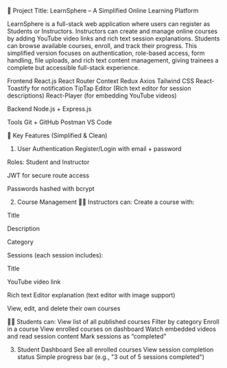 🚀 Project Title: LearnSphere – A Simplified Online Learning Platform

LearnSphere is a full-stack web application where users can register as Students or Instructors. Instructors can create and manage online courses by adding YouTube video links and rich text session explanations. Students can browse available courses, enroll, and track their progress.
This simplified version focuses on authentication, role-based access, form handling, file uploads, and rich text content management, giving trainees a complete but accessible full-stack experience.

Frontend
React.js
React Router
Context 
Redux 
Axios
Tailwind CSS
React-Toastify for notification
TipTap Editor (Rich text editor for session descriptions)
React-Player (for embedding YouTube videos)

Backend
Node.js + Express.js

Tools
Git + GitHub
Postman
VS Code

🌟 Key Features (Simplified & Clean)
1. User Authentication
Register/Login with email + password


Roles: Student and Instructor


JWT for secure route access


Passwords hashed with bcrypt


2. Course Management
👨‍🏫 Instructors can:
Create a course with:


Title


Description


Category


Sessions (each session includes):


Title


YouTube video link


Rich text Editor explanation (text editor with image support)


View, edit, and delete their own courses


👩‍🎓 Students can:
View list of all published courses
Filter by category
Enroll in a course
View enrolled courses on dashboard
Watch embedded videos and read session content
Mark sessions as “completed”


3. Student Dashboard
See all enrolled courses
View session completion status
Simple progress bar (e.g., "3 out of 5 sessions completed")







